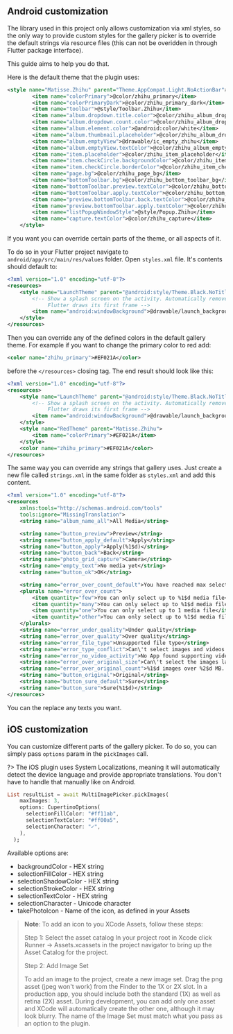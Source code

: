 ## Android customization

The library used in this project only allows customization via xml styles, so the only way to provide custom styles for the gallery picker is to override the default strings via resource files (this can not be overidden in through Flutter package interface).

This guide aims to help you do that.

Here is the default theme that the plugin uses:

```xml
<style name="Matisse.Zhihu" parent="Theme.AppCompat.Light.NoActionBar">
        <item name="colorPrimary">@color/zhihu_primary</item>
        <item name="colorPrimaryDark">@color/zhihu_primary_dark</item>
        <item name="toolbar">@style/Toolbar.Zhihu</item>
        <item name="album.dropdown.title.color">@color/zhihu_album_dropdown_title_text</item>
        <item name="album.dropdown.count.color">@color/zhihu_album_dropdown_count_text</item>
        <item name="album.element.color">@android:color/white</item>
        <item name="album.thumbnail.placeholder">@color/zhihu_album_dropdown_thumbnail_placeholder</item>
        <item name="album.emptyView">@drawable/ic_empty_zhihu</item>
        <item name="album.emptyView.textColor">@color/zhihu_album_empty_view</item>
        <item name="item.placeholder">@color/zhihu_item_placeholder</item>
        <item name="item.checkCircle.backgroundColor">@color/zhihu_item_checkCircle_backgroundColor</item>
        <item name="item.checkCircle.borderColor">@color/zhihu_item_checkCircle_borderColor</item>
        <item name="page.bg">@color/zhihu_page_bg</item>
        <item name="bottomToolbar.bg">@color/zhihu_bottom_toolbar_bg</item>
        <item name="bottomToolbar.preview.textColor">@color/zhihu_bottom_toolbar_preview</item>
        <item name="bottomToolbar.apply.textColor">@color/zhihu_bottom_toolbar_apply</item>
        <item name="preview.bottomToolbar.back.textColor">@color/zhihu_preview_bottom_toolbar_back_text</item>
        <item name="preview.bottomToolbar.apply.textColor">@color/zhihu_preview_bottom_toolbar_apply</item>
        <item name="listPopupWindowStyle">@style/Popup.Zhihu</item>
        <item name="capture.textColor">@color/zhihu_capture</item>
    </style>
```

If you want you can override certain parts of the theme, or all aspects of it.

To do so in your Flutter project navigate to `android/app/src/main/res/values` folder. Open `styles.xml` file. It's contents should default to:

```xml
<?xml version="1.0" encoding="utf-8"?>
<resources>
    <style name="LaunchTheme" parent="@android:style/Theme.Black.NoTitleBar">
        <!-- Show a splash screen on the activity. Automatically removed when
             Flutter draws its first frame -->
        <item name="android:windowBackground">@drawable/launch_background</item>
    </style>
</resources>
```

Then you can override any of the defined colors in the default gallery theme. For example if you want to change the primary color to red add:

```xml
<color name="zhihu_primary">#EF021A</color>
```

before the `</resources>` closing tag. The end result should look like this:

```xml
<?xml version="1.0" encoding="utf-8"?>
<resources>
    <style name="LaunchTheme" parent="@android:style/Theme.Black.NoTitleBar">
        <!-- Show a splash screen on the activity. Automatically removed when
             Flutter draws its first frame -->
        <item name="android:windowBackground">@drawable/launch_background</item>
    </style>
    <style name="RedTheme" parent="Matisse.Zhihu">
        <item name="colorPrimary">#EF021A</item>
    </style>
    <color name="zhihu_primary">#EF021A</color>
</resources>
```

The same way you can override any strings that gallery uses. Just create a new file called `strings.xml` in the same folder as `styles.xml` and add this content.

```xml
<?xml version="1.0" encoding="utf-8"?>
<resources
    xmlns:tools="http://schemas.android.com/tools"
    tools:ignore="MissingTranslation">
    <string name="album_name_all">All Media</string>

    <string name="button_preview">Preview</string>
    <string name="button_apply_default">Apply</string>
    <string name="button_apply">Apply(%1$d)</string>
    <string name="button_back">Back</string>
    <string name="photo_grid_capture">Camera</string>
    <string name="empty_text">No media yet</string>
    <string name="button_ok">OK</string>

    <string name="error_over_count_default">You have reached max selectable</string>
    <plurals name="error_over_count">
        <item quantity="few">You can only select up to %1$d media file</item>
        <item quantity="many">You can only select up to %1$d media file</item>
        <item quantity="one">You can only select up to 1 media file</item>
        <item quantity="other">You can only select up to %1$d media files</item>
    </plurals>
    <string name="error_under_quality">Under quality</string>
    <string name="error_over_quality">Over quality</string>
    <string name="error_file_type">Unsupported file type</string>
    <string name="error_type_conflict">Can\'t select images and videos at the same time</string>
    <string name="error_no_video_activity">No App found supporting video preview</string>
    <string name="error_over_original_size">Can\'t select the images larger than %1$d MB</string>
    <string name="error_over_original_count">%1$d images over %2$d MB. Original will be unchecked</string>
    <string name="button_original">Original</string>
    <string name="button_sure_default">Sure</string>
    <string name="button_sure">Sure(%1$d)</string>
</resources>
```

You can the replace any texts you want.

## iOS customization

You can customize different parts of the gallery picker. To do so, you can simply pass `options` param in the `pickImages` call.

?> The iOS plugin uses System Localizations, meaning it will automatically detect the device language and provide appropriate translations. You don't have to handle that manually like on Android.

```dart
List resultList = await MultiImagePicker.pickImages(
    maxImages: 3,
    options: CupertinoOptions(
      selectionFillColor: "#ff11ab",
      selectionTextColor: "#ff00a5",
      selectionCharacter: "✓",
    ),
  );
```

Available options are:
 - backgroundColor - HEX string
 - selectionFillColor - HEX string
 - selectionShadowColor - HEX string
 - selectionStrokeColor - HEX string
 - selectionTextColor - HEX string
 - selectionCharacter - Unicode character
 - takePhotoIcon - Name of the icon, as defined in your Assets

> **Note**: To add an icon to you XCode Assets, follow these steps:
> >
> Step 1: Select the asset catalog
>In your project root in Xcode click Runner -> Assets.xcassets in the project navigator to bring up the Asset Catalog for the project.
>
>Step 2: Add Image Set
>
>To add an image to the project, create a new image set. Drag the png asset (jpeg won't work) from the Finder to the 1X or 2X slot. In a production app, you should include both the standard (1X) as well as retina (2X) asset. During development, you can add only one asset and XCode will automatically create the other one, although it may look blurry. The name of the Image Set must match what you pass as an option to the plugin.
